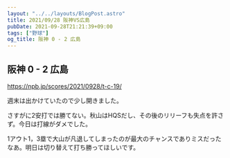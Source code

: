 ```yaml
---
layout: "../../layouts/BlogPost.astro"
title: 2021/09/28 阪神VS広島
pubDate: 2021-09-28T21:21:39+09:00
tags: ["野球"]
og_title: 阪神 0 - 2 広島
---
```


## 阪神 0 - 2 広島

https://npb.jp/scores/2021/0928/t-c-19/


週末は出かけていたので少し開きました。

さすがに2安打では勝てない。秋山はHQSだし、その後のリリーフも失点を許さず。今日は打線がダメでした。

1アウト1，3塁で大山が凡退してしまったのが最大のチャンスでありミスだったなあ。明日は切り替えて打ち勝ってほしいです。